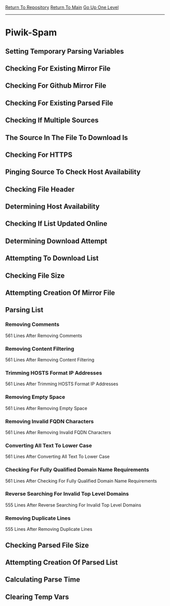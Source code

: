 [Return To Repository](https://github.com/deathbybandaid/piholeparser/)
[Return To Main](https://github.com/deathbybandaid/piholeparser/blob/master/RecentRunLogs/Mainlog.md)
[Go Up One Level](https://github.com/deathbybandaid/piholeparser/blob/master/RecentRunLogs/TopLevelScripts/30-Processing-Blacklists.md)
____________________________________
# Piwik-Spam
## Setting Temporary Parsing Variables
## Checking For Existing Mirror File
## Checking For Github Mirror File
## Checking For Existing Parsed File
## Checking If Multiple Sources
## The Source In The File To Download Is
## Checking For HTTPS
## Pinging Source To Check Host Availability
## Checking File Header
## Determining Host Availability
## Checking If List Updated Online
## Determining Download Attempt
## Attempting To Download List
## Checking File Size
## Attempting Creation Of Mirror File
## Parsing List
### Removing Comments
561 Lines After Removing Comments
### Removing Content Filtering
561 Lines After Removing Content Filtering
### Trimming HOSTS Format IP Addresses
561 Lines After Trimming HOSTS Format IP Addresses
### Removing Empty Space
561 Lines After Removing Empty Space
### Removing Invalid FQDN Characters
561 Lines After Removing Invalid FQDN Characters
### Converting All Text To Lower Case
561 Lines After Converting All Text To Lower Case
### Checking For Fully Qualified Domain Name Requirements
561 Lines After Checking For Fully Qualified Domain Name Requirements
### Reverse Searching For Invalid Top Level Domains
555 Lines After Reverse Searching For Invalid Top Level Domains
### Removing Duplicate Lines
555 Lines After Removing Duplicate Lines
## Checking Parsed File Size
## Attempting Creation Of Parsed List
## Calculating Parse Time
## Clearing Temp Vars
